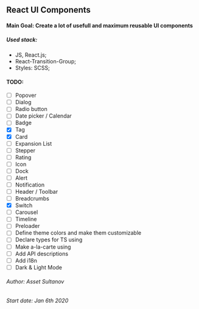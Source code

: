 ## React UI Components

#### Main Goal: Create a lot of usefull and maximum reusable UI components

##### Used stack:
- JS, React.js;
- React-Transition-Group;
- Styles: SCSS;

#### TODO:
- [ ] Popover
- [ ] Dialog
- [ ] Radio button
- [ ] Date picker / Calendar
- [ ] Badge
- [X] Tag
- [X] Card
- [ ] Expansion List
- [ ] Stepper
- [ ] Rating
- [ ] Icon
- [ ] Dock
- [ ] Alert
- [ ] Notification
- [ ] Header / Toolbar
- [ ] Breadcrumbs
- [X] Switch
- [ ] Carousel
- [ ] Timeline
- [ ] Preloader
- [ ] Define theme colors and make them customizable
- [ ] Declare types for TS using
- [ ] Make a-la-carte using 
- [ ] Add API descriptions
- [ ] Add i18n
- [ ] Dark & Light Mode

###### Author: Asset Sultanov
###### Start date: Jan 6th 2020